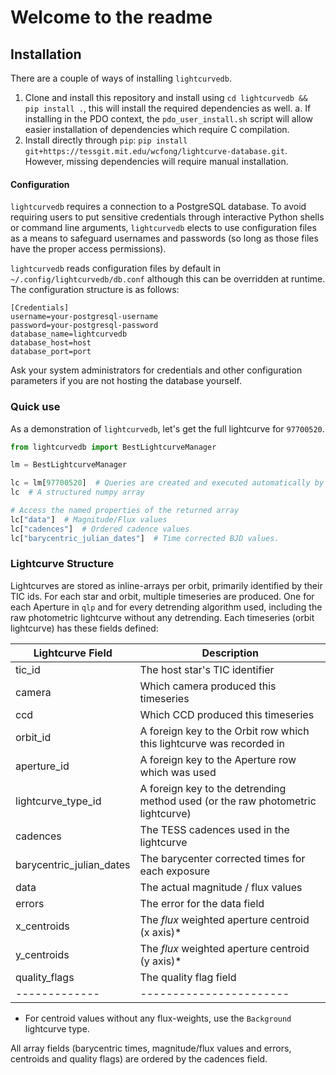 # Welcome to the readme

## Installation
There are a couple of ways of installing `lightcurvedb`.
1. Clone and install this repository and install using `cd lightcurvedb && pip install .`, this will install the required dependencies as well.
    a. If installing in the PDO context, the `pdo_user_install.sh` script will allow easier installation of dependencies which require C compilation.
2. Install directly through `pip`: `pip install git+https://tessgit.mit.edu/wcfong/lightcurve-database.git`. However, missing dependencies will require manual installation.

#### Configuration
`lightcurvedb` requires a connection to a PostgreSQL database. To avoid requiring users to put sensitive credentials through interactive Python shells or command line arguments,
`lightcurvedb` elects to use configuration files as a means to safeguard usernames and passwords (so long as those files have the proper access permissions).

`lightcurvedb` reads configuration files by default in `~/.config/lightcurvedb/db.conf` although this can be overridden at runtime. The configuration structure is as follows:
```
[Credentials]
username=your-postgresql-username
password=your-postgresql-password
database_name=lightcurvedb
database_host=host
database_port=port
```

Ask your system administrators for credentials and other configuration parameters if you are not hosting the database yourself.

### Quick use
As a demonstration of `lightcurvedb`, let's get the full lightcurve for `97700520`.
```python
from lightcurvedb import BestLightcurveManager

lm = BestLightcurveManager

lc = lm[97700520]  # Queries are created and executed automatically by keying LightcurveManager instances
lc  # A structured numpy array

# Access the named properties of the returned array
lc["data"]  # Magnitude/Flux values
lc["cadences"]  # Ordered cadence values
lc["barycentric_julian_dates"]  # Time corrected BJD values.
```

### Lightcurve Structure
Lightcurves are stored as inline-arrays per orbit, primarily identified by their TIC ids. For each star and orbit, multiple timeseries are produced. One for each Aperture in `qlp` and
for every detrending algorithm used, including the raw photometric lightcurve without any detrending. Each timeseries (orbit lightcurve) has these fields defined:

| Lightcurve Field      | Description |
| ----------- | ----------- |
| tic_id      | The host star's TIC identifier       |
| camera   | Which camera produced this timeseries        |
| ccd | Which CCD produced this timeseries |
| orbit_id | A foreign key to the Orbit row which this lightcurve was recorded in |
| aperture_id | A foreign key to the Aperture row which was used |
| lightcurve_type_id | A foreign key to the detrending method used (or the raw photometric lightcurve) |
| cadences | The TESS cadences used in the lightcurve |
| barycentric_julian_dates | The barycenter corrected times for each exposure |
| data | The actual magnitude / flux values |
| errors | The error for the data field |
| x_centroids | The _flux_ weighted aperture centroid (x axis)* |
| y_centroids | The _flux_ weighted aperture centroid (y axis)* |
| quality_flags | The quality flag field |
| ------------- | ----------------------- |

* For centroid values without any flux-weights, use the `Background` lightcurve type.

All array fields (barycentric times, magnitude/flux values and errors, centroids and quality flags) are ordered by the cadences field.
